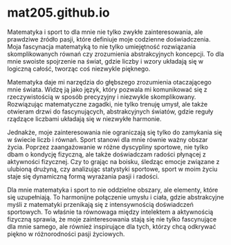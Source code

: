 # mat205.github.io

Matematyka i sport to dla mnie nie tylko zwykłe zainteresowania, ale prawdziwe źródło pasji, które definiuje moje codzienne doświadczenia. Moja fascynacja matematyką to nie tylko umiejętność rozwiązania skomplikowanych równań czy zrozumienia abstrakcyjnych koncepcji. To dla mnie swoiste spojrzenie na świat, gdzie liczby i wzory układają się w logiczną całość, tworząc coś niezwykle pięknego.

Matematyka daje mi narzędzia do głębszego zrozumienia otaczającego mnie świata. Widzę ją jako język, który pozwala mi komunikować się z rzeczywistością w sposób precyzyjny i niezwykle skomplikowany. Rozwiązując matematyczne zagadki, nie tylko trenuję umysł, ale także otwieram drzwi do fascynujących, abstrakcyjnych światów, gdzie reguły rządzące liczbami układają się w niezwykłe harmonie.

Jednakże, moje zainteresowania nie ograniczają się tylko do zamykania się w świecie liczb i równań. Sport stanowi dla mnie równie ważny obszar życia. Poprzez zaangażowanie w różne dyscypliny sportowe, nie tylko dbam o kondycję fizyczną, ale także doświadczam radości płynącej z aktywności fizycznej. Czy to grając na boisku, śledząc emocje związane z ulubioną drużyną, czy analizując statystyki sportowe, sport w moim życiu staje się dynamiczną formą wyrażania pasji i radości.

Dla mnie matematyka i sport to nie oddzielne obszary, ale elementy, które się uzupełniają. To harmonijne połączenie umysłu i ciała, gdzie abstrakcyjne myśli z matematyki przenikają się z intensywnością doświadczeń sportowych. To właśnie ta równowaga między intelektem a aktywnością fizyczną sprawia, że moje zainteresowania stają się nie tylko fascynujące dla mnie samego, ale również inspirujące dla tych, którzy chcą odkrywać piękno w różnorodności pasji życiowych.
